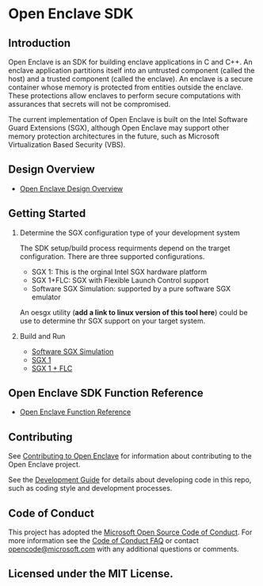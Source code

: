 Open Enclave SDK
================

Introduction
------------

Open Enclave is an SDK for building enclave applications in C and C++. An
enclave application partitions itself into an untrusted component (called the
host) and a trusted component (called the enclave). An enclave is a secure
container whose memory is protected from entities outside the enclave. These
protections allow enclaves to perform secure computations with assurances that
secrets will not be compromised.

The current implementation of Open Enclave is built on the Intel Software Guard
Extensions (SGX), although Open Enclave may support other memory protection
architectures in the future, such as Microsoft Virtualization Based Security
(VBS).

Design Overview
-------------

- [Open Enclave Design Overview](doc/DesignOverview.pdf)


Getting Started
-------------

1. Determine the SGX configuration type of your development system

   The SDK setup/build process requirments depend on the trarget configuration. 
   There are three supported configurations. 
    - SGX 1: This is the orginal Intel SGX hardware platform
    - SGX 1+FLC: SGX with Flexible Launch Control support
    - Software SGX Simulation: supported by a pure software SGX emulator
    
    An oesgx utility (**add a link to linux version of this tool here**) could be use to determine thr SGX support on your target system.  

2. Build and Run
   - [Software SGX Simulation](doc/SwSimulationGettingStarted.md)
   - [SGX 1](doc/SGX1GettingStarted.md)
   - [SGX 1  + FLC](doc/SGX1FLCGettingStarted.md)

Open Enclave SDK Function Reference
-------------------------------
- [Open Enclave Function Reference](doc/refman/md/index.md)

Contributing
------------
See [Contributing to Open Enclave](doc/Contributing.md) for information about
contributing to the Open Enclave project.

See the [Development Guide](doc/DevelopmentGuide.md) for details about developing
code in this repo, such as coding style and development processes.

Code of Conduct
---------------

This project has adopted the [Microsoft Open Source Code of Conduct](https://opensource.microsoft.com/codeofconduct/).
For more information see the [Code of Conduct FAQ](https://opensource.microsoft.com/codeofconduct/faq/) or
contact [opencode@microsoft.com](mailto:opencode@microsoft.com) with any additional questions or comments.


Licensed under the MIT License.
-------
